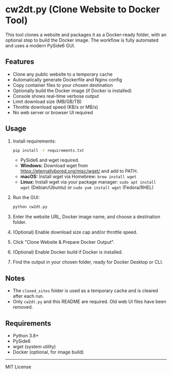 # cw2dt.py (Clone Website to Docker Tool)

This tool clones a website and packages it as a Docker-ready folder, with an optional step to build the Docker image. The workflow is fully automated and uses a modern PySide6 GUI.

## Features
- Clone any public website to a temporary cache
- Automatically generate Dockerfile and Nginx config
- Copy container files to your chosen destination
- Optionally build the Docker image (if Docker is installed)
- Console shows real-time verbose output
- Limit download size (MB/GB/TB)
- Throttle download speed (KB/s or MB/s)
- No web server or browser UI required

## Usage
1. Install requirements:
   ```bash
   pip install -r requirements.txt
   ```
   - PySide6 and wget required.
   - **Windows:** Download wget from https://eternallybored.org/misc/wget/ and add to PATH.
   - **macOS:** Install wget via Homebrew: `brew install wget`
   - **Linux:** Install wget via your package manager: `sudo apt install wget` (Debian/Ubuntu) or `sudo yum install wget` (Fedora/RHEL)

2. Run the GUI:
   ```bash
   python cw2dt.py
   ```

3. Enter the website URL, Docker image name, and choose a destination folder.
4. (Optional) Enable download size cap and/or throttle speed.
5. Click "Clone Website & Prepare Docker Output".
6. (Optional) Enable Docker build if Docker is installed.
7. Find the output in your chosen folder, ready for Docker Desktop or CLI.

## Notes
- The `cloned_sites` folder is used as a temporary cache and is cleared after each run.
- Only `cw2dt.py` and this README are required. Old web UI files have been removed.

## Requirements
- Python 3.8+
- PySide6
- wget (system utility)
- Docker (optional, for image build)

---
MIT License